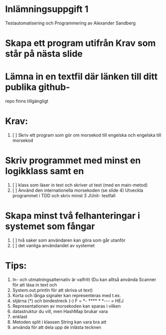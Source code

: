 # Inlämningsuppgift 1
Testautomatisering och Programmering av Alexander Sandberg 
# Skapa ett program utifrån Krav som står på nästa slide

# Lämna in en textfil där länken till ditt publika github-
repo finns tillgängligt
# Krav:
1. [ ]  Skriv ett program som gör om morsekod till engelska
och engelska till morsekod
#  Skriv programmet med minst en logikklass samt en
1. [ ] klass som läser in text och skriver ut text (med en
main-metod)
2. [ ] Använd den internationella morsekoden (se slide 4)
 Utveckla programmet i TDD och skriv minst 3 JUnit-
testfall
# Skapa minst två felhanteringar i systemet som fångar
1. [ ] två saker som användaren kan göra som går utanför
2. [ ] det vanliga användandet av systemet
# Tips:
1. In- och utmatningsalternativ är valfritt (Du kan alltså
använda Scanner för att läsa in text och
2. System.out.println för att skriva ut text)
3. Korta och långa signaler kan representeras med t.ex.
4. stjärna (*) och bindestreck (-)
 F = **-*
 **** * *--- = HEJ
5. Representationen av morsekoden kan sparas i vilken
6. datastruktur du vill, men HashMap brukar vara
7. enklast
8. Metoden split i klassen String kan vara bra att
9. använda för att dela upp de inlästa tecknen
